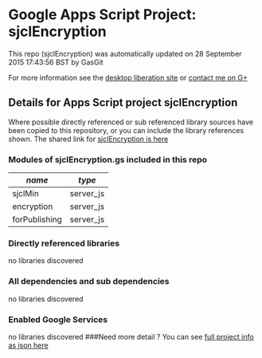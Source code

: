 # Google Apps Script Project: sjclEncryption
This repo (sjclEncryption) was automatically updated on 28 September 2015 17:43:56 BST by GasGit

For more information see the [desktop liberation site](http://ramblings.mcpher.com/Home/excelquirks/drivesdk/gettinggithubready "desktop liberation") or [contact me on G+](https://plus.google.com/+BruceMcpherson "Bruce McPherson - GDE")
## Details for Apps Script project sjclEncryption
Where possible directly referenced or sub referenced library sources have been copied to this repository, or you can include the library references shown. 
The shared link for [sjclEncryption is here](https://script.google.com/d/19dEhJYSTE3oqvvjtbrVQAxGd9PPAtSP4Uv_KvBHE7qeug4vu2BSOAJEN/edit?usp=sharing "open in the GAS IDE")

### Modules of sjclEncryption.gs included in this repo
*name*|*type*
--- | --- 
sjclMin| server_js
encryption| server_js
forPublishing| server_js
### Directly referenced libraries
no libraries discovered
### All dependencies and sub dependencies
no libraries discovered
### Enabled Google Services
no libraries discovered
###Need more detail ?
You can see [full project info as json here](info.json)
